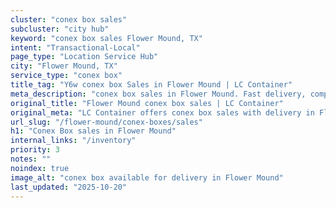 ```yaml
---
cluster: "conex box sales"
subcluster: "city hub"
keyword: "conex box sales Flower Mound, TX"
intent: "Transactional-Local"
page_type: "Location Service Hub"
city: "Flower Mound, TX"
service_type: "conex box"
title_tag: "Y6w conex box Sales in Flower Mound | LC Container"
meta_description: "conex box sales in Flower Mound. Fast delivery, competitive pricing. Serving conex boxes area. Quote ID: GBP. Call (214) 524-4168 for your free quote today."
original_title: "Flower Mound conex box sales | LC Container"
original_meta: "LC Container offers conex box sales with delivery in Flower Mound, TX. Local. Fast quotes. Since 2003."
url_slug: "/flower-mound/conex-boxes/sales"
h1: "Conex Box sales in Flower Mound"
internal_links: "/inventory"
priority: 3
notes: ""
noindex: true
image_alt: "conex box available for delivery in Flower Mound"
last_updated: "2025-10-20"
---
```


<!-- TODO: Add unique city/inventory copy, images, and internal links here. -->
